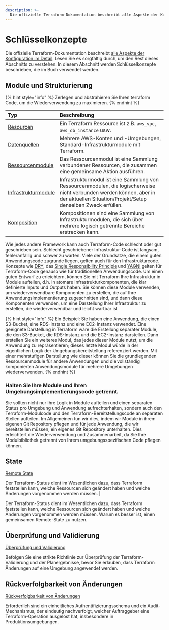 ```yaml
---
description: >-
  Die offizielle Terraform-Dokumentation beschreibt alle Aspekte der Konfiguration im Detail. Lesen Sie es sorgfältig durch, um den Rest dieses Abschnitts zu verstehen. In diesem Abschnitt werden Schlüsselkonzepte beschrieben, die im Buch verwendet werden.
---
```


# Schlüsselkonzepte

Die offizielle Terraform-Dokumentation beschreibt [alle Aspekte der Konfiguration im Detail](https://www.terraform.io/docs/configuration/index.html). Lesen Sie es sorgfältig durch, um den Rest dieses Abschnitts zu verstehen. In diesem Abschnitt werden Schlüsselkonzepte beschrieben, die im Buch verwendet werden.

## Module und Strukturierung

{% hint style="info" %}
Zerlegen und abstrahieren Sie Ihren terraform Code, um die Wiederverwendung zu maximieren.
{% endhint %}

| Typ | Beschreibung |
| :--- | :--- |
| [Resourcen](schluessel-konzepte/resource.md "Ressourcen") | Ein Terraform Ressource ist z.B. `aws_vpc`, `aws_db_instance` usw. |
| [Datenquellen](schluessel-konzepte/datenquelle.md "Datenquellen") | Mehrere AWS-Konten und -Umgebungen, Standard-Infrastrukturmodule mit Terraform. |
| [Ressourcenmodule](schluessel-konzepte/ressourcenmodule.md "Ressourcenmodule") | Das Ressourcenmodul ist eine Sammlung verbundener Ressourcen, die zusammen eine gemeinsame Aktion ausführen. |
| [Infrastrukturmodule](schluessel-konzepte/infrastrukturmodule.md "Infrastrukturmodule") | Infrastrukturmodul ist eine Sammlung von Ressourcenmodulen, die logischerweise nicht verbunden werden können, aber in der aktuellen Situation/Projekt/Setup denselben Zweck erfüllen. |
| [Komposition](schluessel-konzepte/kompositionen.md "Kompositionen") | Kompositionen sind eine Sammlung von Infrastrukturmodulen, die sich über mehrere logisch getrennte Bereiche erstrecken kann. |

Wie jedes andere Framework kann auch Terraform-Code schlecht oder gut geschrieben sein. Schlecht geschriebener Infrastruktur-Code ist langsam, fehleranfällig und schwer zu warten. Viele der Grundsätze, die einem guten Anwendungscode zugrunde liegen, gelten auch für den Infrastrukturcode. Konzepte wie [DRY](https://www.xtivia.com/blog/cloud/terraform-best-practices/#:~:text=code%3B%20concepts%20like-,DRY,-%2C%20the%20Single%20Responsibility), das [Single Responsibility Principle](https://www.xtivia.com/blog/cloud/terraform-best-practices/#:~:text=Single%20Responsibility%20Principle) und [YAGNI](https://martinfowler.com/bliki/Yagni.html) gelten für Terraform-Code genauso wie für traditionellen Anwendungscode. Um einen guten Entwurf zu erleichtern, können Sie mit Terraform Ihre Infrastruktur in Module aufteilen, d.h. in atomare Infrastrukturkomponenten, die klar definierte Inputs und Outputs haben. Sie können diese Module verwenden, um wiederverwendbare Komponenten zu erstellen, die auf Ihre Anwendungsimplementierung zugeschnitten sind, und dann diese Komponenten verwenden, um eine Darstellung Ihrer Infrastruktur zu erstellen, die wiederverwendbar und leicht wartbar ist.

{% hint style="info" %}
Ein Beispiel: Sie haben eine Anwendung, die einen S3-Bucket, eine RDS-Instanz und eine EC2-Instanz verwendet. Eine geeignete Darstellung in Terraform wäre die Erstellung separater Module, die den S3-Bucket, die RDS-Instanz und die EC2-Instanz darstellen. Dann erstellen Sie ein weiteres Modul, das jedes dieser Module nutzt, um die Anwendung zu repräsentieren; dieses letzte Modul würde in der eigentlichen Logik der Umgebungsbereitstellung referenziert werden. Mit einer mehrstufigen Darstellung wie dieser können Sie die grundlegenden Ressourcenmodule für andere Anwendungen und die vollständig komponierten Anwendungsmodule für mehrere Umgebungen wiederverwenden.
{% endhint %}

### Halten Sie Ihre Module und Ihren Umgebungsimplementierungscode getrennt.

Sie sollten nicht nur Ihre Logik in Module aufteilen und einen separaten Status pro Umgebung und Anwendung aufrechterhalten, sondern auch den Terraform-Modulcode und den Terraform-Bereitstellungscode an separaten Stellen aufteilen. Im Allgemeinen tun wir dies, indem wir Module in ihrem eigenen Git Repository pflegen und für jede Anwendung, die wir bereitstellen müssen, ein eigenes Git Repository unterhalten. Dies erleichtert die Wiederverwendung und Zusammenarbeit, da Sie Ihre Modulbibliothek getrennt von Ihrem umgebungsspezifischen Code pflegen können.

## State

[Remote State](schluessel-konzepte/state.md "Remote State")

Der Terraform-Status dient im Wesentlichen dazu, dass Terraform feststellen kann, welche Ressourcen sich geändert haben und welche Änderungen vorgenommen werden müssen. |

Der Terraform-Status dient im Wesentlichen dazu, dass Terraform feststellen kann, welche Ressourcen sich geändert haben und welche Änderungen vorgenommen werden müssen. Warum es besser ist, einen gemeinsamen Remote-State zu nutzen.

## Überprüfung und Validierung

[Überprüfung und Validierung](schluessel-konzepte/validierung.md)

Befolgen Sie eine strikte Richtlinie zur Überprüfung der Terraform-Validierung und der Planergebnisse, bevor Sie erlauben, dass Terraform Änderungen auf eine Umgebung angewendet werden.

## Rückverfolgbarkeit von Änderungen

[Rückverfolgbarkeit von Änderungen](schluessel-konzepte/rückverfolgbarkeit-von-aenderungen.md)

Erforderlich sind ein einheitliches Authentifizierungsschema und ein Audit-Mechanismus, der eindeutig nachverfolgt, welcher Auftraggeber eine Terraform-Operation ausgelöst hat, insbesondere in Produktionsumgebungen.

